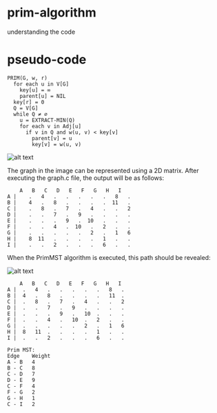 # prim-algorithm

understanding the code

# pseudo-code
```
PRIM(G, w, r)
  for each u in V[G]
    key[u] = ∞
    parent[u] = NIL
  key[r] = 0
  Q = V[G]
  while Q ≠ ∅
    u = EXTRACT-MIN(Q)
    for each v in Adj[u]
      if v in Q and w(u, v) < key[v]
        parent[v] = u
        key[v] = w(u, v)
```


![alt text](https://konspekta.net/infopediasu/baza12/3382261464535.files/image132.jpg)

 The graph in the image can be represented using a 2D matrix. After executing the graph.c file, the output will be as follows:
```
    A   B   C   D   E   F   G   H   I
A |    .   4   .   .   .   .   .   8   .
B |    4   .   8   .   .   .   .  11   .
C |    .   8   .   7   .   4   .   .   2
D |    .   .   7   .   9   .   .   .   .
E |    .   .   .   9   .  10   .   .   .
F |    .   .   4   .  10   .   2   .   .
G |    .   .   .   .   .   2   .   1   6
H |    8  11   .   .   .   .   1   .   .
I |    .   .   2   .   .   .   6   .   .
```
When the PrimMST algorithm is executed, this path should be revealed:

![alt text](https://konspekta.net/infopediasu/baza12/3382261464535.files/image134.jpg)

```
    A   B   C   D   E   F   G   H   I
A |  .   4   .   .   .   .   .   8   .
B |  4   .   8   .   .   .   .   11  .
C |  .   8   .   7   .   4   .   .   2
D |  .   .   7   .   9   .   .   .   .
E |  .   .   .   9   .   10  .   .   .
F |  .   .   4   .   10  .   2   .   .
G |  .   .   .   .   .   2   .   1   6
H |  8   11  .   .   .   .   1   .   .
I |  .   .   2   .   .   .   6   .   .

Prim MST:
Edge    Weight
A - B   4
B - C   8
C - D   7
D - E   9
C - F   4
F - G   2
G - H   1
C - I   2

```

